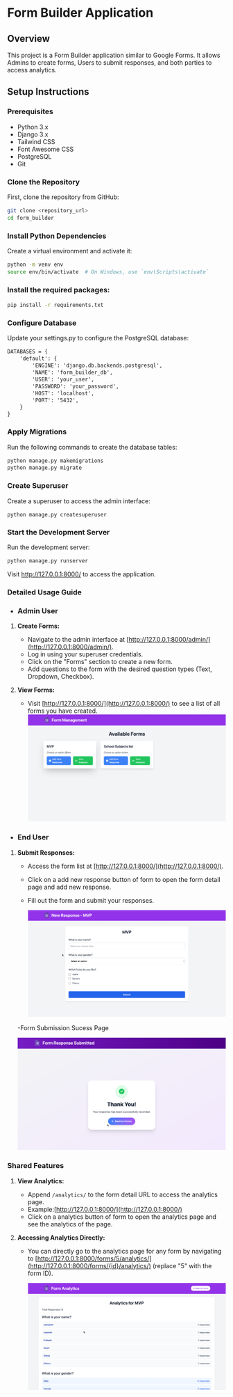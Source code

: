# Form Builder Application

## Overview
This project is a Form Builder application similar to Google Forms. It allows Admins to create forms, Users to submit responses, and both parties to access analytics.

## Setup Instructions

### Prerequisites
- Python 3.x
- Django 3.x
- Tailwind CSS
- Font Awesome CSS
- PostgreSQL
- Git

### Clone the Repository
First, clone the repository from GitHub:
```sh
git clone <repository_url>
cd form_builder
```
### Install Python Dependencies
Create a virtual environment and activate it:

```sh
python -m venv env
source env/bin/activate  # On Windows, use `env\Scripts\activate`
```
### Install the required packages:

```sh
pip install -r requirements.txt
```

### Configure Database
Update your settings.py to configure the PostgreSQL database:
```
DATABASES = {
    'default': {
        'ENGINE': 'django.db.backends.postgresql',
        'NAME': 'form_builder_db',
        'USER': 'your_user',
        'PASSWORD': 'your_password',
        'HOST': 'localhost',
        'PORT': '5432',
    }
}

```
### Apply Migrations
Run the following commands to create the database tables:

```sh
python manage.py makemigrations
python manage.py migrate
```
### Create Superuser
Create a superuser to access the admin interface:
```
python manage.py createsuperuser
```

### Start the Development Server
Run the development server:
```sh
python manage.py runserver
```
Visit http://127.0.0.1:8000/ to access the application.

### Detailed Usage Guide

- ### Admin User

1) **Create Forms:**
   - Navigate to the admin interface at [http://127.0.0.1:8000/admin/](http://127.0.0.1:8000/admin/).
   - Log in using your superuser credentials.
   - Click on the "Forms" section to create a new form.
   - Add questions to the form with the desired question types (Text, Dropdown, Checkbox).

2) **View Forms:**
   - Visit [http://127.0.0.1:8000/](http://127.0.0.1:8000/) to see a list of all forms you have created.
     ![Alt Text](images/available_forms.png)

- ### End User

1) **Submit Responses:**
   - Access the form list at [http://127.0.0.1:8000/](http://127.0.0.1:8000/).
   - Click on a add new response button of form to open the form detail page and add new response.
   - Fill out the form and submit your responses.

     ![Alt Text](images/new_response.png)
     
   -Form Submission Sucess Page

    ![Alt Text](images/form_submission_sucess.png)


### Shared Features

1) **View Analytics:**
   - Append `/analytics/` to the form detail URL to access the analytics page.
   - Example:[http://127.0.0.1:8000/](http://127.0.0.1:8000/)
   - Click on a analytics button of form to open the analytics page and see the analytics of the page.

2) **Accessing Analytics Directly:**
   - You can directly go to the analytics page for any form by navigating to [http://127.0.0.1:8000/forms/5/analytics/](http://127.0.0.1:8000/forms/{id}/analytics/) (replace "5" with the form ID).

       ![Alt Text](images/analytics.png)

